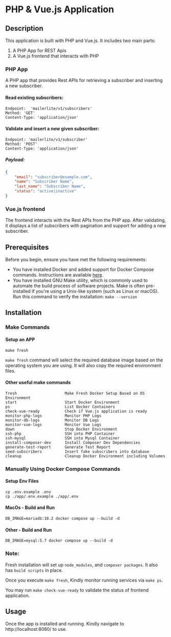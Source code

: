 # PHP & Vue.js Application

## Description

This application is built with PHP and Vue.js. It includes two main parts:
1. A PHP App for REST Apis
2. A Vue.js frontend that interacts with PHP

### PHP App
A PHP app that provides Rest APIs for retrieving a subscriber and inserting a new subscriber.

#### Read existing subscribers:
```
Endpoint:  'mailerlite/v1/subscribers'
Method: 'GET'
Content-Type: 'application/json'
```

#### Validate and insert a new given subscriber:
```
Endpoint: 'mailerlite/v1/subscriber'
Method: 'POST'
Content-Type: 'application/json'
```
##### Payload:
```json
{
    "email": "subscriber@example.com",
    "name": "Subscriber Name",
    "last_name": "Subscriber Name",
    "status": "active|inactive"
}
```

### Vue.js frontend

The frontend interacts with the Rest APIs from the PHP app. After validating, it displays a list of subscribers with pagination and support for adding a new subscriber.

## Prerequisites

Before you begin, ensure you have met the following requirements:
- You have installed Docker and added support for Docker Compose commands. Instructions are available [here](https://docs.docker.com/compose/install/).
- You have installed GNU Make utility, which is commonly used to automate the build process of software projects. Make is often pre-installed if you're using a Unix-like system (such as Linux or macOS). Run this command to verify the installation:
`make --version`

## Installation

### Make Commands

#### Setup an APP
```
make fresh
```
`make fresh` command will select the required database image based on the operating system you are using. It will also copy the required environment files.

#### Other useful make commands
```
fresh                     Make Fresh Docker Setup Based on OS Environment
start                     Start Docker Environment
ps                        List Docker Containers
check-vue-ready           Check if Vue.js application is ready
monitor-php-logs          Monitor PHP Logs
monitor-db-logs           Monitor DB Logs
monitor-vue-logs          Monitor Vue Logs
down                      Stop Docker Environment
ssh-php                   SSH into PHP Container
ssh-mysql                 SSH into Mysql Container
install-composer-dev      Install Composer Dev Dependencies
generate-test-report      Generate Test Report
seed-subscribers          Insert fake subscribers into database
cleanup                   Cleanup Docker Environment including Volumes
```

### Manually Using Docker Compose Commands

#### Setup Env Files
```
cp .env.example .env
cp ./app/.env.example ./app/.env
```

#### MacOs - Build and Run
```
DB_IMAGE=mariadb:10.2 docker compose up --build -d
```

#### Other - Build and Run
```
DB_IMAGE=mysql:5.7 docker compose up --build -d
```

### Note:
Fresh installation will set up `node_modules`, and `composer packages`. It also has `build scripts` in place.

Once you execute `make fresh`, Kindly monitor running services via `make ps`. 

You may run `make check-vue-ready` to validate the status of frontend application.

## Usage

Once the app is installed and running. Kindly navigate to http://localhost:8080/ to use.